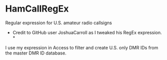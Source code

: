 # HamCallRegEx
Regular expression for U.S. amateur radio callsigns

* Credit to GitHub user JoshuaCarroll as I tweaked his RegEx expression. *

I use my expression in Access to filter and create U.S. only DMR IDs from the master DMR ID database.
